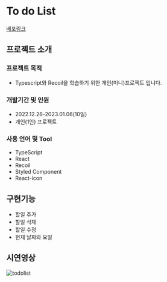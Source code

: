# To do List

[배포링크](https://yoon1257.github.io/todo-list/)

## 프로젝트 소개

### 프로젝트 목적

- Typescript와 Recoil을 학습하기 위한 개인(미니)프로젝트 입니다.

### 개발기간 및 인원

- 2022.12.26-2023.01.06(10일)
- 개인(1인) 프로젝트

### 사용 언어 및 Tool

- TypeScript
- React
- Recoil
- Styled Component
- React-icon

## 구현기능

- 할일 추가
- 할일 삭제
- 할일 수정
- 현재 날짜와 요일

## 시연영상

![todolist ](https://user-images.githubusercontent.com/108171986/212215341-e493abf0-3ce1-4236-b906-1417c69d39ce.gif)
